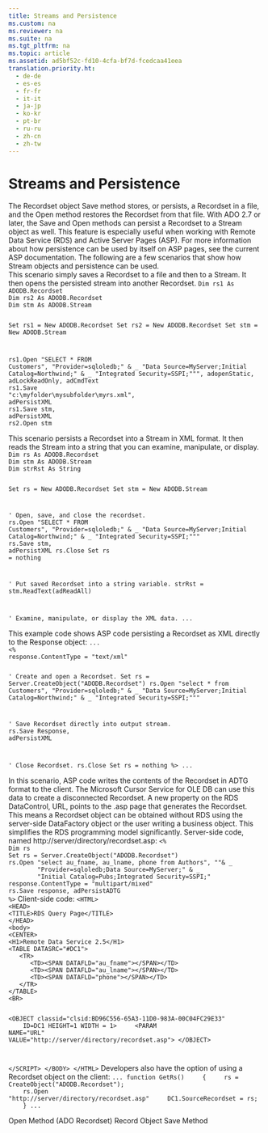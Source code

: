 ```yaml
---
title: Streams and Persistence
ms.custom: na
ms.reviewer: na
ms.suite: na
ms.tgt_pltfrm: na
ms.topic: article
ms.assetid: ad5bf52c-fd10-4cfa-bf7d-fcedcaa41eea
translation.priority.ht: 
  - de-de
  - es-es
  - fr-fr
  - it-it
  - ja-jp
  - ko-kr
  - pt-br
  - ru-ru
  - zh-cn
  - zh-tw
---
```

# Streams and Persistence
<?xml version="1.0" encoding="utf-8"?>
<developerReferenceWithoutSyntaxDocument xmlns="http://ddue.schemas.microsoft.com/authoring/2003/5" xmlns:xlink="http://www.w3.org/1999/xlink" xmlns:xsi="http://www.w3.org/2001/XMLSchema-instance" xsi:schemaLocation="http://ddue.schemas.microsoft.com/authoring/2003/5 http://dduestorage.blob.core.windows.net/ddueschema/developer.xsd">
  <introduction>
    <para>The <legacyLink xlink:href="ede1415f-c3df-4cc5-a05b-2576b2b84b60">Recordset</legacyLink> object <legacyLink xlink:href="ed3d9678-5c28-4e61-8bb3-7dfb66d99cf5">Save</legacyLink> method stores, or <legacyItalic>persists</legacyItalic>, a <legacyBold>Recordset</legacyBold> in a file, and the <legacyLink xlink:href="3236749c-4b71-4235-89e2-ccdfaaa9319d">Open</legacyLink> method restores the <legacyBold>Recordset</legacyBold> from that file.</para>
    <para>With ADO 2.7 or later, the <legacyBold>Save</legacyBold> and <legacyBold>Open</legacyBold> methods can persist a <legacyBold>Recordset</legacyBold> to a <legacyLink xlink:href="0514531f-009d-4519-abc3-d727014a39f1">Stream</legacyLink> object as well. This feature is especially useful when working with Remote Data Service (RDS) and Active Server Pages (ASP).</para>
    <para>For more information about how persistence can be used by itself on ASP pages, see the current ASP documentation.</para>
    <para>The following are a few scenarios that show how <legacyBold>Stream</legacyBold> objects and persistence can be used.</para>
  </introduction>
  <section>
    <title>Scenario 1</title>
    <content>
      <para>This scenario simply saves a <legacyBold>Recordset</legacyBold> to a file and then to a <legacyBold>Stream</legacyBold>. It then opens the persisted stream into another <legacyBold>Recordset</legacyBold>.</para>
      <code>Dim rs1 As ADODB.Recordset
Dim rs2 As ADODB.Recordset
Dim stm As ADODB.Stream

Set rs1 = New ADODB.Recordset
Set rs2 = New ADODB.Recordset
Set stm = New ADODB.Stream

rs1.<codeFeaturedElement>Open</codeFeaturedElement>   "SELECT * FROM Customers", "Provider=sqloledb;" &amp; _
        "Data Source=MyServer;Initial Catalog=Northwind;" &amp; _
        "Integrated Security=SSPI;""", adopenStatic, adLockReadOnly, adCmdText
rs1.<codeFeaturedElement>Save</codeFeaturedElement> "c:\myfolder\mysubfolder\myrs.xml", <codeFeaturedElement>adPersistXML</codeFeaturedElement>
rs1.<codeFeaturedElement>Save</codeFeaturedElement> stm, <codeFeaturedElement>adPersistXML</codeFeaturedElement>
rs2.<codeFeaturedElement>Open</codeFeaturedElement> stm</code>
    </content>
  </section>
  <section>
    <title>Scenario 2</title>
    <content>
      <para>This scenario persists a <legacyBold>Recordset</legacyBold> into a <legacyBold>Stream</legacyBold> in XML format. It then reads the <legacyBold>Stream</legacyBold> into a string that you can examine, manipulate, or display.</para>
      <code>Dim rs As ADODB.Recordset
Dim stm As ADODB.Stream
Dim strRst As String

Set rs = New ADODB.Recordset
Set stm = New ADODB.Stream

' Open, save, and close the recordset. 
rs.<codeFeaturedElement>Open</codeFeaturedElement> "SELECT * FROM Customers", "Provider=sqloledb;" &amp; _
        "Data Source=MyServer;Initial Catalog=Northwind;" &amp; _
        "Integrated Security=SSPI;"""
rs.<codeFeaturedElement>Save</codeFeaturedElement> stm, <codeFeaturedElement>adPersistXML</codeFeaturedElement>
rs.Close
Set rs = nothing

' Put saved Recordset into a string variable.
strRst = stm.<codeFeaturedElement>ReadText</codeFeaturedElement>(adReadAll)

' Examine, manipulate, or display the XML data.
...</code>
    </content>
  </section>
  <section>
    <title>Scenario 3</title>
    <content>
      <para>This example code shows ASP code persisting a <legacyBold>Recordset</legacyBold> as XML directly to the <legacyBold>Response</legacyBold> object:</para>
      <code>...
&lt;%
response.ContentType = "text/xml"

' Create and open a Recordset.
Set rs = Server.CreateObject("ADODB.Recordset")
rs.Open "select * from Customers", "Provider=sqloledb;" &amp; _
        "Data Source=MyServer;Initial Catalog=Northwind;" &amp; _
        "Integrated Security=SSPI;"""

' Save Recordset directly into output stream.
rs.<codeFeaturedElement>Save</codeFeaturedElement> Response, <codeFeaturedElement>adPersistXML</codeFeaturedElement> 

' Close Recordset.
rs.Close
Set rs = nothing
%&gt;
...</code>
    </content>
  </section>
  <section>
    <title>Scenario 4</title>
    <content>
      <para>In this scenario, ASP code writes the contents of the <legacyBold>Recordset</legacyBold> in ADTG format to the client. The <legacyLink xlink:href="420d0989-7cfb-4c66-a7b5-f4199d13165d">Microsoft Cursor Service for OLE DB</legacyLink> can use this data to create a disconnected <legacyBold>Recordset</legacyBold>.</para>
      <para>A new property on the RDS <legacyLink xlink:href="d85ea4fc-451c-436e-97b8-58f92b149dd0">DataControl</legacyLink>, <legacyLink xlink:href="8c56b233-1be8-442c-8d0e-a4c96465bc99">URL</legacyLink>, points to the .asp page that generates the <legacyBold>Recordset</legacyBold>. This means a <legacyBold>Recordset</legacyBold> object can be obtained without RDS using the server-side <legacyLink xlink:href="e75240c2-b749-471e-b6ea-98cae232efbe">DataFactory</legacyLink> object or the user writing a business object. This simplifies the RDS programming model significantly.</para>
      <para>Server-side code, named http://server/directory/recordset.asp:</para>
      <code>&lt;%
Dim rs 
Set rs = Server.CreateObject("ADODB.Recordset")
rs.Open "select au_fname, au_lname, phone from Authors", ""&amp; _
        "Provider=sqloledb;Data Source=MyServer;" &amp; _
        "Initial Catalog=Pubs;Integrated Security=SSPI;"
response.ContentType = "multipart/mixed"
rs.<codeFeaturedElement>Save</codeFeaturedElement> response, <codeFeaturedElement>adPersistADTG</codeFeaturedElement>
%&gt;</code>
      <para>Client-side code:</para>
      <code>&lt;HTML&gt;
&lt;HEAD&gt;
&lt;TITLE&gt;RDS Query Page&lt;/TITLE&gt;
&lt;/HEAD&gt;
&lt;body&gt;
&lt;CENTER&gt;
&lt;H1&gt;Remote Data Service 2.5&lt;/H1&gt;
&lt;TABLE DATASRC="#DC1"&gt;
   &lt;TR&gt; 
      &lt;TD&gt;&lt;SPAN DATAFLD="au_fname"&gt;&lt;/SPAN&gt;&lt;/TD&gt;
      &lt;TD&gt;&lt;SPAN DATAFLD="au_lname"&gt;&lt;/SPAN&gt;&lt;/TD&gt;
      &lt;TD&gt;&lt;SPAN DATAFLD="phone"&gt;&lt;/SPAN&gt;&lt;/TD&gt;
   &lt;/TR&gt;
&lt;/TABLE&gt;
&lt;BR&gt;

&lt;OBJECT classid="clsid:BD96C556-65A3-11D0-983A-00C04FC29E33"
    ID=DC1 HEIGHT=1 WIDTH = 1&gt;
    &lt;PARAM NAME="<codeFeaturedElement>URL</codeFeaturedElement>" VALUE="http://server/directory/recordset.asp"&gt;
&lt;/OBJECT&gt;

&lt;/SCRIPT&gt;
&lt;/BODY&gt;
&lt;/HTML&gt;</code>
      <para>Developers also have the option of using a <legacyBold>Recordset</legacyBold> object on the client:</para>
      <code>...
function GetRs() 
    {
    rs = CreateObject("ADODB.Recordset");
    rs.<codeFeaturedElement>Open</codeFeaturedElement> "http://server/directory/recordset.asp"
    DC1.SourceRecordset = rs;
    }
...</code>
    </content>
  </section>
  <relatedTopics>
<link xlink:href="3236749c-4b71-4235-89e2-ccdfaaa9319d">Open Method (ADO Recordset)</link>
<link xlink:href="db83ed2c-a8e3-460c-8682-64667e4d5d01">Record Object</link>
<link xlink:href="ed3d9678-5c28-4e61-8bb3-7dfb66d99cf5">Save Method</link>
</relatedTopics>
</developerReferenceWithoutSyntaxDocument>